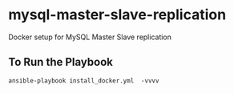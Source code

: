 # mysql-master-slave-replication
Docker setup for MySQL Master Slave replication 

## To Run the Playbook ##
```
ansible-playbook install_docker.yml  -vvvv
```
